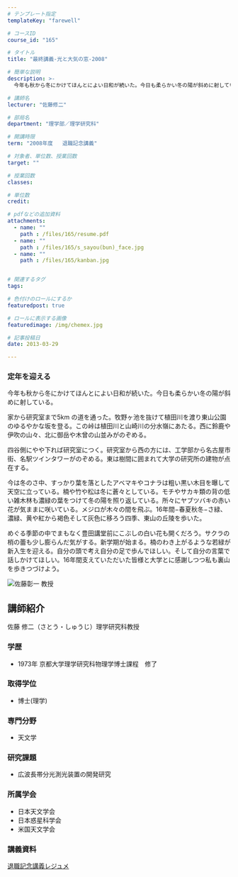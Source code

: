 ```yaml
---
# テンプレート指定
templateKey: "farewell"

# コースID
course_id: "165"

# タイトル
title: "最終講義-光と大気の窓-2008"

# 簡単な説明
description: >-
  今年も秋から冬にかけてほんとによい日和が続いた。今日も柔らかい冬の陽が斜めに射している。 家から研究室まで5km の道を通った。牧野ヶ池を抜けて植田川を渡り東山公園のゆるやかな坂を登る。この峠...

# 講師名
lecturer: "佐藤修二"

# 部局名
department: "理学部／理学研究科"

# 開講時限
term: "2008年度	退職記念講義"

# 対象者、単位数、授業回数
target: ""

# 授業回数
classes: 

# 単位数
credit: 

# pdfなどの追加資料
attachments: 
  - name: "" 
    path : /files/165/resume.pdf
  - name: "" 
    path : /files/165/s_sayou(bun)_face.jpg
  - name: "" 
    path : /files/165/kanban.jpg


# 関連するタグ
tags:

# 色付けのロールにするか
featuredpost: true

# ロールに表示する画像
featuredimage: /img/chemex.jpg

# 記事投稿日
date: 2013-03-29

---
```

### 定年を迎える

今年も秋から冬にかけてほんとによい日和が続いた。今日も柔らかい冬の陽が斜めに射している。 

家から研究室まで5km の道を通った。牧野ヶ池を抜けて植田川を渡り東山公園のゆるやかな坂を登る。この峠は植田川と山崎川の分水嶺にあたる。西に鈴鹿や伊吹の山々、北に御岳や木曾の山並みがのぞめる。 

四谷側にやや下れば研究室につく。研究室から西の方には、工学部から名古屋市街、名駅ツインタワーがのぞめる。東は樹間に囲まれて大学の研究所の建物が点在する。 

今は冬のさ中、すっかり葉を落としたアベマキやコナラは粗い黒い木目を曝して天空に立っている。楠や竹や松は冬に蒼々としている。モチやサカキ類の背の低い雑木林も濃緑の葉をつけて冬の陽を照り返している。所々にヤブツバキの赤い花が気ままに咲いている。メジロが木々の間を飛ぶ。16年間−春夏秋冬−さ緑、濃緑、黄や紅から褐色そして灰色に移ろう四季、東山の丘陵を歩いた。 

めぐる季節の中でまもなく豊田講堂前にこぶしの白い花も開くだろう。サクラの梢の蕾も少し膨らんだ気がする。新学期が始まる。楠のわき上がるような若緑が新入生を迎える。自分の頭で考え自分の足で歩んでほしい。そして自分の言葉で話しかけてほしい。16年間支えていただいた皆様と大学とに感謝しつつ私も裏山を歩きつづけよう。

![佐藤彰一 教授](/files/165/s_sayou(bun)_face.jpg) 
## 講師紹介

佐藤 修二（さとう・しゅうじ）理学研究科教授 

### 学歴

  * 1973年 京都大学理学研究科物理学博士課程　修了

### 取得学位

  * 博士(理学)

### 専門分野

  * 天文学

### 研究課題

  * 広波長帯分光測光装置の開発研究

### 所属学会

  * 日本天文学会
  * 日本惑星科学会
  * 米国天文学会
### 講義資料


[退職記念講義レジュメ](/files/165/resume.pdf) 
